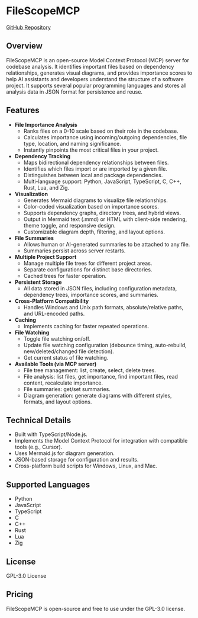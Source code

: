 # FileScopeMCP

[GitHub Repository](https://github.com/admica/FileScopeMCP)

## Overview
FileScopeMCP is an open-source Model Context Protocol (MCP) server for codebase analysis. It identifies important files based on dependency relationships, generates visual diagrams, and provides importance scores to help AI assistants and developers understand the structure of a software project. It supports several popular programming languages and stores all analysis data in JSON format for persistence and reuse.

## Features
- **File Importance Analysis**
  - Ranks files on a 0-10 scale based on their role in the codebase.
  - Calculates importance using incoming/outgoing dependencies, file type, location, and naming significance.
  - Instantly pinpoints the most critical files in your project.
- **Dependency Tracking**
  - Maps bidirectional dependency relationships between files.
  - Identifies which files import or are imported by a given file.
  - Distinguishes between local and package dependencies.
  - Multi-language support: Python, JavaScript, TypeScript, C, C++, Rust, Lua, and Zig.
- **Visualization**
  - Generates Mermaid diagrams to visualize file relationships.
  - Color-coded visualization based on importance scores.
  - Supports dependency graphs, directory trees, and hybrid views.
  - Output in Mermaid text (.mmd) or HTML with client-side rendering, theme toggle, and responsive design.
  - Customizable diagram depth, filtering, and layout options.
- **File Summaries**
  - Allows human or AI-generated summaries to be attached to any file.
  - Summaries persist across server restarts.
- **Multiple Project Support**
  - Manage multiple file trees for different project areas.
  - Separate configurations for distinct base directories.
  - Cached trees for faster operation.
- **Persistent Storage**
  - All data stored in JSON files, including configuration metadata, dependency trees, importance scores, and summaries.
- **Cross-Platform Compatibility**
  - Handles Windows and Unix path formats, absolute/relative paths, and URL-encoded paths.
- **Caching**
  - Implements caching for faster repeated operations.
- **File Watching**
  - Toggle file watching on/off.
  - Update file watching configuration (debounce timing, auto-rebuild, new/deleted/changed file detection).
  - Get current status of file watching.
- **Available Tools (via MCP server)**
  - File tree management: list, create, select, delete trees.
  - File analysis: list files, get importance, find important files, read content, recalculate importance.
  - File summaries: get/set summaries.
  - Diagram generation: generate diagrams with different styles, formats, and layout options.

## Technical Details
- Built with TypeScript/Node.js.
- Implements the Model Context Protocol for integration with compatible tools (e.g., Cursor).
- Uses Mermaid.js for diagram generation.
- JSON-based storage for configuration and results.
- Cross-platform build scripts for Windows, Linux, and Mac.

## Supported Languages
- Python
- JavaScript
- TypeScript
- C
- C++
- Rust
- Lua
- Zig

## License
GPL-3.0 License

## Pricing
FileScopeMCP is open-source and free to use under the GPL-3.0 license.
